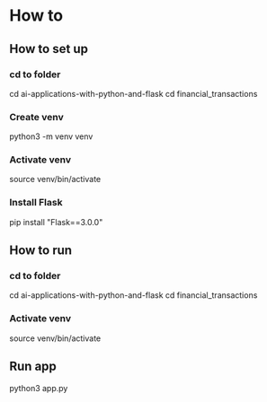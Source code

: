 # How to 

## How to set up

### cd to folder
cd ai-applications-with-python-and-flask
cd financial_transactions

### Create venv
python3 -m venv venv

### Activate venv
source venv/bin/activate

### Install Flask
pip install "Flask==3.0.0"

## How to run

### cd to folder
cd ai-applications-with-python-and-flask
cd financial_transactions

### Activate venv
source venv/bin/activate

## Run app
python3 app.py